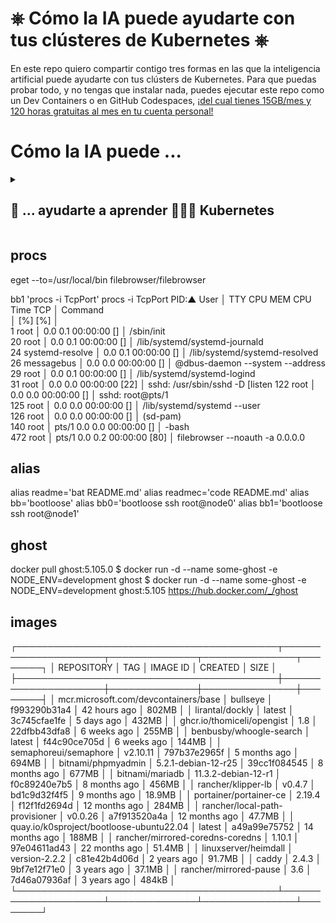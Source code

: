 # ⎈ Cómo la IA puede ayudarte con tus clústeres de Kubernetes ⎈

En este repo quiero compartir contigo tres formas en las que la inteligencia artificial puede ayudarte con tus clústers de Kubernetes. Para que puedas probar todo, y no tengas que instalar nada, puedes ejecutar este repo como un Dev Containers o en GitHub Codespaces, [¡del cual tienes 15GB/mes y 120 horas gratuitas al mes en tu cuenta personal!](https://docs.github.com/en/billing/managing-billing-for-github-codespaces/about-billing-for-github-codespaces#monthly-included-storage-and-core-hours-for-personal-accounts)

# Cómo la IA puede ...


<details>
<summary> <h2>🎁 ... ayudarte a aprender 👩🏼‍🏫 Kubernetes</h2></summary>

## bb create amazonlinux2  
https://docs.aws.amazon.com/linux/al2/ug/al2-extras.html
https://docs.aws.amazon.com/linux/al2023/release-notes/compare-packages.html

cat bootloose.yaml
https://quay.io/repository/k0sproject/bootloose-fedora38
https://quay.io/repository/k0sproject/bootloose-rockylinux9
https://quay.io/repository/k0sproject/bootloose-amazonlinux2
https://quay.io/repository/k0sproject/bootloose-amazonlinux2023


## eget
cd /usr/local/bin
curl -O https://zyedidia.github.io/eget.sh | bash;mv -v eget /usr/local/bin

## eget
curl -o eget.sh https://zyedidia.github.io/eget.sh 
bash eget.sh
root@node1:~# chmod +x eget
root@node1:~# ./eget --to=/usr/local/bin dalance/procs
eget --to=/usr/local/bin caddyserver/caddy
dpkg -i /usr/local/bin/caddy_2.8.4_linux_arm64.deb
caddy file-server --browse --listen 0.0.0.0:80 -r /usr
</details>

## procs
eget --to=/usr/local/bin filebrowser/filebrowser

bb1 'procs -i TcpPort'
procs -i TcpPort
 PID:▲ User            │ TTY   CPU MEM CPU Time  TCP │ Command                        
                       │       [%] [%]               │                                
 1     root            │       0.0 0.1 00:00:00   [] │ /sbin/init                     
 20    root            │       0.0 0.1 00:00:00   [] │ /lib/systemd/systemd-journald  
 24    systemd-resolve │       0.0 0.1 00:00:00   [] │ /lib/systemd/systemd-resolved  
 26    messagebus      │       0.0 0.0 00:00:00   [] │ @dbus-daemon --system --address
 29    root            │       0.0 0.1 00:00:00   [] │ /lib/systemd/systemd-logind    
 31    root            │       0.0 0.0 00:00:00 [22] │ sshd: /usr/sbin/sshd -D [listen
 122   root            │       0.0 0.0 00:00:00   [] │ sshd: root@pts/1               
 125   root            │       0.0 0.0 00:00:00   [] │ /lib/systemd/systemd --user    
 126   root            │       0.0 0.0 00:00:00   [] │ (sd-pam)                       
 140   root            │ pts/1 0.0 0.0 00:00:00   [] │ -bash                          
 472   root            │ pts/1 0.0 0.2 00:00:00 [80] │ filebrowser --noauth -a 0.0.0.0

## alias
alias readme='bat README.md'
alias readmec='code README.md'
alias bb='bootloose'
alias bb0='bootloose ssh root@node0'
alias bb1='bootloose ssh root@node1'

## ghost
docker pull ghost:5.105.0
$ docker run -d --name some-ghost -e NODE_ENV=development ghost
$ docker run -d --name some-ghost -e NODE_ENV=development ghost:5.105
https://hub.docker.com/_/ghost

## images

┌──────────────────────────────────────────┬─────────────────────┬──────────────┬───────────────┬────────┐
│                REPOSITORY                │         TAG         │   IMAGE ID   │    CREATED    │  SIZE  │
├──────────────────────────────────────────┼─────────────────────┼──────────────┼───────────────┼────────┤
│ mcr.microsoft.com/devcontainers/base     │ bullseye            │ f993290b31a4 │ 42 hours ago  │ 802MB  │
│ lirantal/dockly                          │ latest              │ 3c745cfae1fe │ 5 days ago    │ 432MB  │
│ ghcr.io/thomiceli/opengist               │ 1.8                 │ 22dfbb43dfa8 │ 6 weeks ago   │ 255MB  │
│ benbusby/whoogle-search                  │ latest              │ f44c90ce705d │ 6 weeks ago   │ 144MB  │
│ semaphoreui/semaphore                    │ v2.10.11            │ 797b37e2965f │ 5 months ago  │ 694MB  │
│ bitnami/phpmyadmin                       │ 5.2.1-debian-12-r25 │ 39cc1f084545 │ 8 months ago  │ 677MB  │
│ bitnami/mariadb                          │ 11.3.2-debian-12-r1 │ f0c89240e7b5 │ 8 months ago  │ 456MB  │
│ rancher/klipper-lb                       │ v0.4.7              │ bd1c9d32f4f5 │ 9 months ago  │ 18.9MB │
│ portainer/portainer-ce                   │ 2.19.4              │ f12f1fd2694d │ 12 months ago │ 284MB  │
│ rancher/local-path-provisioner           │ v0.0.26             │ a7f913520a4a │ 12 months ago │ 47.7MB │
│ quay.io/k0sproject/bootloose-ubuntu22.04 │ latest              │ a49a99e75752 │ 14 months ago │ 188MB  │
│ rancher/mirrored-coredns-coredns         │ 1.10.1              │ 97e04611ad43 │ 22 months ago │ 51.4MB │
│ linuxserver/heimdall                     │ version-2.2.2       │ c81e42b4d06d │ 2 years ago   │ 91.7MB │
│ caddy                                    │ 2.4.3               │ 9bf7e12f71e0 │ 3 years ago   │ 37.1MB │
│ rancher/mirrored-pause                   │ 3.6                 │ 7d46a07936af │ 3 years ago   │ 484kB  │
└──────────────────────────────────────────┴─────────────────────┴──────────────┴───────────────┴────────┘